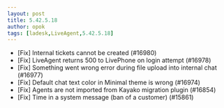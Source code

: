 ```yaml
---
layout: post
title: 5.42.5.18
author: opok
tags: [ladesk,LiveAgent,5.42.5.18]
---
```

- [Fix] Internal tickets cannot be created (#16980)
- [Fix] LiveAgent returns 500 to LivePhone on login attempt (#16978)
- [Fix] Something went wrong error during file upload into internal chat (#16977)
- [Fix] Default chat text color in Minimal theme is wrong (#16974)
- [Fix] Agents are not imported from Kayako migration plugin (#16854)
- [Fix] Time in a system message (ban of a customer) (#15861)